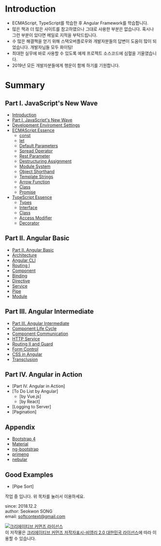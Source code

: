 # Introduction

* ECMAScript, TypeScript를 학습한 후 Angular Framework를 학습합니다. 
* 많은 책과 더 많은 사이트를 참고하였으나 그대로 사용한 부분은 없습니다. 혹시나 그런 부분이 있다면 메일로 지적을 부탁드립니다.
* 수 많은 해결책을 얻기 위해 스택오버플로우와 개발자분들의 답변이 도움이 많이 되었습니다. 개발자님들 모두 화이팅!
* 최대한 실무에 바로 사용할 수 있도록 예제 프로젝트 소스코드에 심혈을 기울였습니다.
* 2019년 모든 개발자분들에게 행운이 함께 하기를 기원합니다.

# Summary

## Part Ⅰ. JavaScript's New Wave
* [Introduction](README.md)
* [Part Ⅰ. JavaScript's New Wave](part1/README.md)
* [Development Enviroment Settings](part1/configuration.md)
* [ECMAScript Essence](part1/ecmascript.md)
    * [const](part1/ecma/const.md)
    * [let](part1/ecma/let.md)
    * [Default Parameters](part1/ecma/default-parameters.md)
    * [Spread Operator](part1/ecma/spread-operator.md)
    * [Rest Parameter](part1/ecma/rest-parameter.md)
    * [Destructuring Assignment](part1/ecma/destructuring-assignment.md)
    * [Module System](part1/ecma/module-system.md)
    * [Object Shorthand](part1/ecma/object-shorthand.md)
    * [Template Strings](part1/ecma/template-strings.md)
    * [Arrow Function](part1/ecma/arrow-function.md)
    * [Class](part1/ecma/class.md)
    * [Promise](part1/ecma/promise.md)
* [TypeScript Essence](part1/typescript.md)
    * [Types](part1/typescript/types.md)
    * [Interface](part1/typescript/interface.md)
    * [Class](part1/typescript/class.md)
    * [Access Modifier](part1/typescript/access-modifier.md)
    * [Decorator](part1/typescript/decorator.md)

## Part Ⅱ. Angular Basic
* [Part Ⅱ. Angular Basic](part2/README.md)
* [Architecture](part2/architecture.md)
* [Angular CLI](part2/angular-cli.md)
* [Routing Ⅰ](part2/routing-1.md)
* [Component](part2/component.md)
* [Binding](part2/binding.md)
* [Directive](part2/directive.md)
* [Service](part2/service.md)
* [Pipe](part2/pipe.md)
* [Module](part2/module.md)

## Part Ⅲ. Angular Intermediate
* [Part Ⅲ. Angular Intermediate](part3/README.md)
* [Component Life Cycle](part3/life-cycle.md)
* [Component Communication](part3/communication.md)
* [HTTP Service](part3/http.md)
* [Routing Ⅱ and Guard](part3/routing-2.md)
* [Form Control](part3/form-control.md)
* [CSS in Angular](part3/css-in-angular.md)
* [Transclusion](part3/transclusion.md)

## Part Ⅳ. Angular in Action
* [Part Ⅳ. Angular in Action]
* [To Do List by Angular]
    * [by Vue.js]
    * [by React]
* [Logging to Server]
* [Pagination]

## Appendix
* [Bootstrap 4](appendix/angular-bootstrap.md)
* [Material](appendix/angular-material.md)
* [ng-bootstrap](appendix/ng-bootstrap.md)
* [primeng](appendix/primeng.md)
* [nebular](appendix/nebular.md)

## Good Examples
* [Pipe Sort]

작업 중 입니다. 위 목차를 눌러서 이용하세요.

since: 2018.12.2  
author: Seokwon SONG  
email: softcontext@gmail.com  

<a rel="license" href="http://creativecommons.org/licenses/by-nc/2.0/kr/"><img alt="크리에이티브 커먼즈 라이선스" style="border-width:0" src="https://i.creativecommons.org/l/by-nc/2.0/kr/88x31.png" /></a><br />이 저작물은 <a rel="license" href="http://creativecommons.org/licenses/by-nc/2.0/kr/">크리에이티브 커먼즈 저작자표시-비영리 2.0 대한민국 라이선스</a>에 따라 이용할 수 있습니다.
